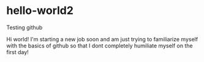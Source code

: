 # hello-world2
Testing github

Hi world! I'm starting a new job soon and am just trying to familiarize myself with the basics of github so that I dont completely humiliate myself on the first day!
